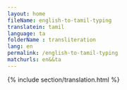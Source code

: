 ```yaml
--- 
layout: home 
fileName: english-to-tamil-typing
translatein: tamil
language: ta
folderName : transliteration
lang: en
permalink: /english-to-tamil-typing
matchurls: en&&ta
---
```

{% include section/translation.html %}